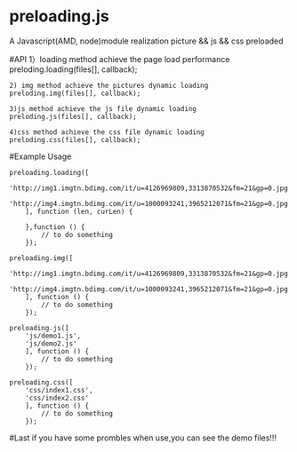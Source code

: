 # preloading.js
A Javascript(AMD, node)module realization picture && js && css preloaded


#API
	1）loading method achieve the page load performance
	preloding.loading(files[], callback);
	
	2) img method achieve the pictures dynamic loading
	preloding.img(files[], callback);
	
	3)js method achieve the js file dynamic loading
	preloding.js(files[], callback);
	
	4)css method achieve the css file dynamic loading
	preloding.css(files[], callback);

#Example Usage

	preloading.loading([
		'http://img1.imgtn.bdimg.com/it/u=4126969809,3313870532&fm=21&gp=0.jpg',
		'http://img4.imgtn.bdimg.com/it/u=1000093241,3965212071&fm=21&gp=0.jpg'
		], function (len, curLen) {

		},function () {
			// to do something
		});
		
	preloading.img([
		'http://img1.imgtn.bdimg.com/it/u=4126969809,3313870532&fm=21&gp=0.jpg',
		'http://img4.imgtn.bdimg.com/it/u=1000093241,3965212071&fm=21&gp=0.jpg'
		], function () {
			// to do something
		});
		
	preloading.js([
		'js/demo1.js',
		'js/demo2.js'
		], function () {
			// to do something
		});
		
	preloading.css([
		'css/index1.css',
		'css/index2.css'
		], function () {
			// to do something
		});
		
#Last
if you have some prombles when use,you can see the demo files!!!